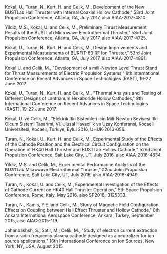Kokal, U., Turan, N., Kurt, H. and Celik, M., Development of the New BUSTLab Hall Thruster with Internal Coaxial Hollow Cathode," 53rd Joint Propulsion Conference, Atlanta, GA, July 2017, also AIAA-2017-4810.

Yildiz, M.S., Kokal, U. and Celik, M., Preliminary Thrust Measurement Results of the BUSTLab Microwave Electrothermal Thruster," 53rd Joint Propulsion Conference, Atlanta, GA, July 2017, also AIAA-2017-4725.

Kokal, U., Turan, N., Kurt, H. and Celik, M., Design Improvements and Experimental Measurements of BURFIT-80 RF Ion Thruster," 53rd Joint Propulsion Conference, Atlanta, GA, July 2017, also AIAA-2017-4891.

Kokal U. and Celik, M., "Development of a mili-Newton Level Thrust Stand for Thrust Measurements of Electric Propulsion Systems," 8th International Conference on Recent Advances in Space Technologies (RAST), 19-22 June 2017.

Kokal, U., Turan, N., Kurt, H. and Celik, M., "Thermal Analysis and Testing of Different Designs of Lanthanum Hexaboride Hollow Cathodes," 8th International Conference on Recent Advances in Space Technologies (RAST), 19-22 June 2017.

Kokal, U. ve Celik, M., "Elektrik Itki Sistemleri icin Mili-Newton Seviyesi Itki Olcum Sistemi Tasarimi, VI. Ulusal Havacilik ve Uzay Konferansi, Kocaeli Universitesi, Kocaeli, Turkiye, Eylul 2016, UHUK-2016-056.

Turan, N., Kokal, U., Kurt, H. and Celik, M., Experimental Study of the Effects of the Cathode Position and the Electrical Circuit Configuration on the Operation of HK40 Hall Thruster and BUSTLab Hollow Cathode," 52nd Joint Propulsion Conference, Salt Lake City, UT, July 2016, also AIAA-2016-4834.

Yildiz, M.S. and Celik, M., Experimental Performance Analysis of the BUSTLab Microwave Electrothermal Thruster," 52nd Joint Propulsion Conference, Salt Lake City, UT, July 2016, also AIAA-2016-4949.

Turan, N., Kokal, U. and Celik, M., Experimental Investigation of the Effects of Cathode Current on HK40 Hall Thruster Operation," 5th Space Propulsion Conference, Rome, Italy, May 2016, also SP2016_ 3125333.

Turan, N., Kamis, Y.E. and Celik, M., Study of Magnetic Field Configuration Effects on Coupling between Hall Effect Thruster and Hollow Cathode," 8th Ankara International Aerospace Conference, Ankara, Turkey, September 2015, also AIAC-2015-119.

Jahanbakhsh, S.; Satir, M.; Celik, M., "Study of electron current extraction from a radio frequency plasma cathode designed as a neutralizer for ion source applications," 16th International Conference on Ion Sources, New York, NY, USA, August 2015